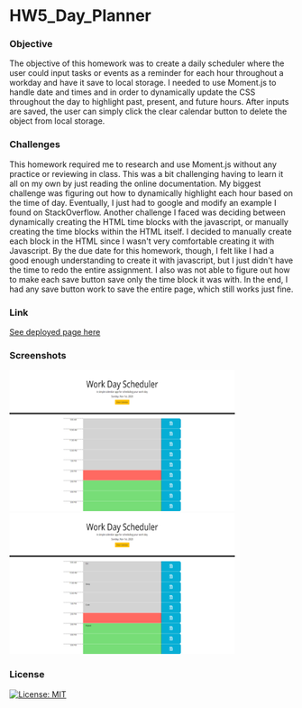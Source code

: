 # HW5_Day_Planner

### **Objective**

The objective of this homework was to create a daily scheduler where the user could input tasks or events as a reminder for each hour throughout a workday and have it save to local storage. I needed to use Moment.js to handle date and times and in order to dynamically update the CSS throughout the day to highlight past, present, and future hours. After inputs are saved, the user can simply click the clear calendar button to delete the object from local storage.

### **Challenges**

This homework required me to research and use Moment.js without any practice or reviewing in class. This was a bit challenging having to learn it all on my own by just reading the online documentation. My biggest challenge was figuring out how to dynamically highlight each hour based on the time of day. Eventually, I just had to google and modify an example I found on StackOverflow. Another challenge I faced was deciding between dynamically creating the HTML time blocks with the javascript, or manually creating the time blocks within the HTML itself. I decided to manually create each block in the HTML since I wasn't very comfortable creating it with Javascript. By the due date for this homework, though, I felt like I had a good enough understanding to create it with javascript, but I just didn't have the time to redo the entire assignment. I also was not able to figure out how to make each save button save only the time block it was with. In the end, I had any save button work to save the entire page, which still works just fine.

### **Link**

[See deployed page here](https://peterphenow.github.io/HW5_Day_Planner/)

### **Screenshots**

<img src="./assets/img/WorkdaySchedulerBlank.png" alt="scheduler with no input" width="400" height="250">&nbsp;&nbsp;<img src="./assets/img/WorkdaySchedulerWithInputs.png" alt="scheduler with saved input" width="400" height="250">

### **License**

[![License: MIT](https://img.shields.io/badge/License-MIT-yellow.svg)](https://opensource.org/licenses/MIT)
